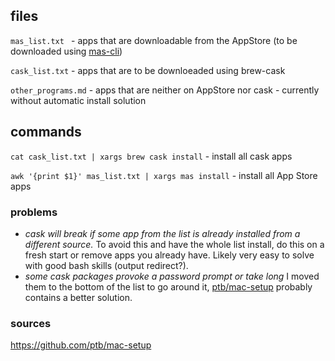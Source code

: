 ## files

`mas_list.txt ` - apps that are downloadable from the AppStore (to be downloaded using [mas-cli](https://github.com/mas-cli/mas))

`cask_list.txt` - apps that are to be downloeaded using brew-cask

`other_programs.md` - apps that are neither on AppStore nor cask - currently without automatic install solution

## commands

`cat cask_list.txt | xargs brew cask install` - install all cask apps

`awk '{print $1}' mas_list.txt | xargs mas install` - install all App Store apps

### problems

- *cask will break if some app from the list is already installed from a different source.* To avoid this and have the whole list install, do this on a fresh start or remove apps you already have. Likely very easy to solve with good bash skills (output redirect?). 
- *some cask packages provoke a password prompt or take long* I moved them to the bottom of the list to go around it, [ptb/mac-setup](https://github.com/ptb/mac-setup) probably contains a better solution.


### sources

https://github.com/ptb/mac-setup



